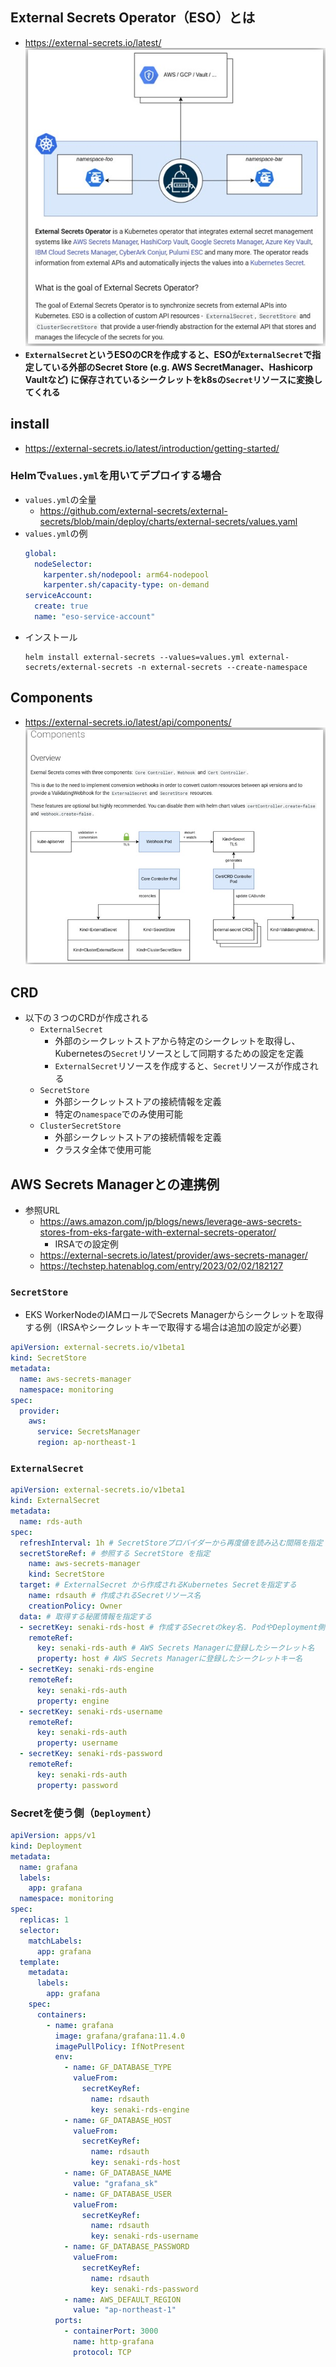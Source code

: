 ## External Secrets Operator（ESO）とは
- https://external-secrets.io/latest/  
  ![](./image/introduction.jpg)
- **`ExternalSecret`というESOのCRを作成すると、ESOが`ExternalSecret`で指定している外部のSecret Store (e.g. AWS SecretManager、Hashicorp Vaultなど) に保存されているシークレットをk8sの`Secret`リソースに変換してくれる**

## install
- https://external-secrets.io/latest/introduction/getting-started/

### Helmで`values.yml`を用いてデプロイする場合
- `values.yml`の全量
  - https://github.com/external-secrets/external-secrets/blob/main/deploy/charts/external-secrets/values.yaml
- `values.yml`の例  
  ```yaml
  global:
    nodeSelector:
      karpenter.sh/nodepool: arm64-nodepool
      karpenter.sh/capacity-type: on-demand
  serviceAccount:
    create: true
    name: "eso-service-account"
  ```
- インストール  
  ```shell
  helm install external-secrets --values=values.yml external-secrets/external-secrets -n external-secrets --create-namespace
  ```

## Components
- https://external-secrets.io/latest/api/components/  
  ![](./image/components.jpg)

## CRD
- 以下の３つのCRDが作成される
  - `ExternalSecret`
    - 外部のシークレットストアから特定のシークレットを取得し、Kubernetesの`Secret`リソースとして同期するための設定を定義
    - `ExternalSecret`リソースを作成すると、`Secret`リソースが作成される
  - `SecretStore`
    - 外部シークレットストアの接続情報を定義
    - 特定の`namespace`でのみ使用可能
  - `ClusterSecretStore`
    - 外部シークレットストアの接続情報を定義
    - クラスタ全体で使用可能

## AWS Secrets Managerとの連携例
- 参照URL
  - https://aws.amazon.com/jp/blogs/news/leverage-aws-secrets-stores-from-eks-fargate-with-external-secrets-operator/
    - IRSAでの設定例
  - https://external-secrets.io/latest/provider/aws-secrets-manager/
  - https://techstep.hatenablog.com/entry/2023/02/02/182127

### `SecretStore`
- EKS WorkerNodeのIAMロールでSecrets Managerからシークレットを取得する例（IRSAやシークレットキーで取得する場合は追加の設定が必要）  

```yaml
apiVersion: external-secrets.io/v1beta1
kind: SecretStore
metadata:
  name: aws-secrets-manager
  namespace: monitoring
spec:
  provider:
    aws:
      service: SecretsManager
      region: ap-northeast-1
```

### `ExternalSecret`
```yaml
apiVersion: external-secrets.io/v1beta1
kind: ExternalSecret
metadata:
  name: rds-auth
spec:
  refreshInterval: 1h # SecretStoreプロバイダーから再度値を読み込む間隔を指定
  secretStoreRef: # 参照する SecretStore を指定
    name: aws-secrets-manager
    kind: SecretStore
  target: # ExternalSecret から作成されるKubernetes Secretを指定する
    name: rdsauth # 作成されるSecretリソース名
    creationPolicy: Owner
  data: # 取得する秘匿情報を指定する
  - secretKey: senaki-rds-host # 作成するSecretのkey名. PodやDeployment側で指定する
    remoteRef:
      key: senaki-rds-auth # AWS Secrets Managerに登録したシークレット名
      property: host # AWS Secrets Managerに登録したシークレットキー名
  - secretKey: senaki-rds-engine
    remoteRef:
      key: senaki-rds-auth
      property: engine
  - secretKey: senaki-rds-username
    remoteRef:
      key: senaki-rds-auth
      property: username
  - secretKey: senaki-rds-password
    remoteRef:
      key: senaki-rds-auth
      property: password
```

### Secretを使う側（`Deployment`）
```yaml
apiVersion: apps/v1
kind: Deployment
metadata:
  name: grafana
  labels:
    app: grafana
  namespace: monitoring
spec:
  replicas: 1
  selector:
    matchLabels:
      app: grafana
  template:
    metadata:
      labels:
        app: grafana
    spec:
      containers:
        - name: grafana
          image: grafana/grafana:11.4.0
          imagePullPolicy: IfNotPresent
          env:
            - name: GF_DATABASE_TYPE
              valueFrom:
                secretKeyRef:
                  name: rdsauth
                  key: senaki-rds-engine
            - name: GF_DATABASE_HOST
              valueFrom:
                secretKeyRef:
                  name: rdsauth
                  key: senaki-rds-host
            - name: GF_DATABASE_NAME
              value: "grafana_sk"
            - name: GF_DATABASE_USER
              valueFrom:
                secretKeyRef:
                  name: rdsauth
                  key: senaki-rds-username
            - name: GF_DATABASE_PASSWORD
              valueFrom:
                secretKeyRef:
                  name: rdsauth
                  key: senaki-rds-password
            - name: AWS_DEFAULT_REGION
              value: "ap-northeast-1"
          ports:
            - containerPort: 3000
              name: http-grafana
              protocol: TCP
```